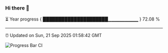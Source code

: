 ### Hi there 👋

⏳ Year progress { █████████████████████▁▁▁▁▁▁▁▁▁ } 72.08 %

---

⏰ Updated on Sun, 21 Sep 2025 01:58:42 GMT

![Progress Bar CI](https://github.com/ZhaoGui/ZhaoGui/workflows/Progress%20Bar%20CI/badge.svg)
